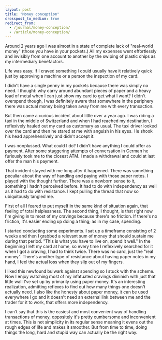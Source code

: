 ```yaml
---
layout: post
title: "Money conception"
crosspost_to_medium: true
redirect_from:
  - /journal/money-conception/
  - /article/money-conception/
---
```


Around 2 years ago I was almost in a state of complete lack of "real-world money" (those you have in your pockets.) All my expenses went effortlessly and invisibly from one account to another by the swiping of plastic chips as my intermediary benefactors.

Life was easy. If I craved something I could usually have it relatively quick just by approving a machine or a person the inspection of my card.

I didn't have a single penny in my pockets because there was simply no need. I thought: why carry around abundant pieces of paper and a heavy load of metal when I can just show my card to get what I want? I didn't overspend though, I was definitely aware that somewhere in the periphery there was actual money being taken away from me with every transaction.

But then came a curious incident about little over a year ago. I was riding a taxi in the middle of Switzerland and when I had reached my destination, I reflexively hauled out my card as customary as usual. The taxi driver looked over the card and then he stared at me with anguish in his eyes. He shook his head apprehensively and didn't accept it.

I was nonplussed. What could I do? I didn't have anything I could offer as payment. After some staggering attempts of conversation in German he furiously took me to the closest ATM. I made a withdrawal and could at last offer the man his payment.

That incident stayed with me long after it happened. There was something peculiar about the way of handling and paying with those paper notes. I played with the thought further. There was a newborn sense to it, something I hadn't perceived before. It had to do with independency as well as it had to do with resistance. I kept pulling the thread that now so ubiquitously tangled me.

First of all I feared to put myself in the same kind of situation again, that feeling of total helplessness. The second thing, I thought, is that right now I'm giving in to most of my cravings because there's no friction. If there's no friction, it's easier ending up doing a thing; as in my case, spending.

I started conducting some experiments. I sat up a timeframe consisting of 2 weeks and then I grabbed a relevant sum of money that should sustain me during that period. "This is what you have to live on, spend it well." In the beginning I left my card at home, so every time I reflexively searched for it when I got a craving, I had to think twice. There was no card, just the "real money". There's another type of resistance about having paper notes in my hand, I feel the actual loss when they slip out of my fingers.

I liked this newfound bulwark against spending so I stuck with the scheme. Now I enjoy watching most of my infatuated cravings diminish with just that little wall I've set up by primarily using paper money. It's an interesting realization, admitting reflexes to find out how many things one doesn't actually need. I also like the honesty about paper money, it can be used everywhere I go and it doesn't need an external link between me and the trader for it to work, that offers more independency.

I can't say that this is the easiest and most convenient way of handling transactions of money, oppositely it's pretty cumbersome and inconvenient at times. This is not simplicity in its regular sense meaning it evens out the rough edges of life and makes it smoother. But from time to time, doing things the long, hard and stupid way can actually be the right way.
